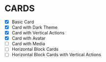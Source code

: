 # CARDS

- [x] Basic Card
- [x] Card with Dark Theme
- [x] Card with Vertical Actions
- [x] Card with Avatar
- [ ] Card with Media
- [ ] Horizontal Block Cards
- [ ] Horizontal Block Cards with Vertical Actions
